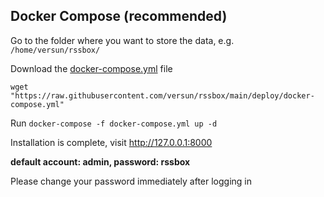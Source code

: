  ## Docker Compose (recommended)

Go to the folder where you want to store the data, e.g. `/home/versun/rssbox/`

Download the [docker-compose.yml](https://github.com/versun/rssbox/blob/main/deploy/docker-compose.yml) file

`wget "https://raw.githubusercontent.com/versun/rssbox/main/deploy/docker-compose.yml"`

Run `docker-compose -f docker-compose.yml up -d`

Installation is complete, visit http://127.0.0.1:8000

**default account: admin, password: rssbox**

Please change your password immediately after logging in
